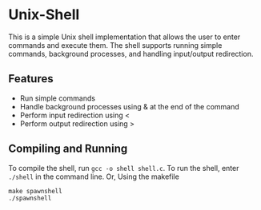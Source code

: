 # Unix-Shell
This is a simple Unix shell implementation that allows the user to enter commands and execute them. The shell supports running simple commands, background processes, and handling input/output redirection.

## Features
+ Run simple commands
+ Handle background processes using & at the end of the command
+ Perform input redirection using <
+ Perform output redirection using >

## Compiling and Running
To compile the shell, run ```gcc -o shell shell.c```.
To run the shell, enter ```./shell``` in the command line.
Or,
Using the makefile
```
make spawnshell
./spawnshell
```
